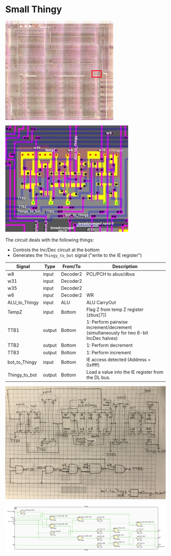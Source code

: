 # Small Thingy

![locator_thingy](/imgstore/sm83/locator_thingy.png)

![thingy](/imgstore/sm83/thingy.jpg)

The circuit deals with the following things:
- Controls the Inc/Dec circuit at the bottom
- Generates the `Thingy_to_bot` signal ("write to the IE register")

|Signal|Type|From/To|Description|
|---|---|---|---|
|w8|input|Decoder2|PCL/PCH to abus/dbus|
|w31|input|Decoder2| |
|w35|input|Decoder2| |
|w6|input|Decoder2|WR|
|ALU_to_Thingy|input|ALU|ALU CarryOut|
|TempZ|input|Bottom|Flag Z from temp Z register (zbus\[7\])|
|TTB1|output|Bottom|1: Perform pairwise increment/decrement (simultaneously for two 8-bit IncDec halves)|
|TTB2|output|Bottom|1: Perform decrement|
|TTB3|output|Bottom|1: Perform increment|
|bot_to_Thingy|input|Bottom|IE access detected (Address = 0xffff)|
|Thingy_to_bot|output|Bottom|Load a value into the IE register from the DL bus.|

![thingy_tran](/imgstore/sm83/thingy_tran.jpg)

![Thingy](/HDL/sm83/Design/Thingy.png)
